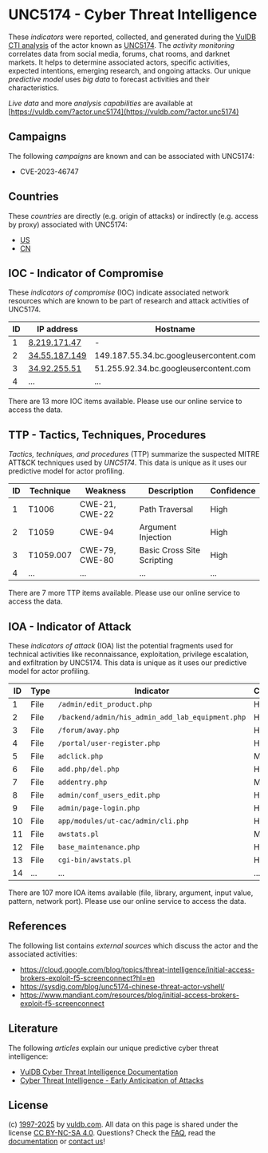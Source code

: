 # UNC5174 - Cyber Threat Intelligence

These _indicators_ were reported, collected, and generated during the [VulDB CTI analysis](https://vuldb.com/?kb.cti) of the actor known as [UNC5174](https://vuldb.com/?actor.unc5174). The _activity monitoring_ correlates data from social media, forums, chat rooms, and darknet markets. It helps to determine associated actors, specific activities, expected intentions, emerging research, and ongoing attacks. Our unique _predictive model_ uses _big data_ to forecast activities and their characteristics.

_Live data_ and more _analysis capabilities_ are available at [https://vuldb.com/?actor.unc5174](https://vuldb.com/?actor.unc5174)

## Campaigns

The following _campaigns_ are known and can be associated with UNC5174:

* CVE-2023-46747

## Countries

These _countries_ are directly (e.g. origin of attacks) or indirectly (e.g. access by proxy) associated with UNC5174:

* [US](https://vuldb.com/?country.us)
* [CN](https://vuldb.com/?country.cn)

## IOC - Indicator of Compromise

These _indicators of compromise_ (IOC) indicate associated network resources which are known to be part of research and attack activities of UNC5174.

ID | IP address | Hostname | Campaign | Confidence
-- | ---------- | -------- | -------- | ----------
1 | [8.219.171.47](https://vuldb.com/?ip.8.219.171.47) | - | - | High
2 | [34.55.187.149](https://vuldb.com/?ip.34.55.187.149) | 149.187.55.34.bc.googleusercontent.com | - | Medium
3 | [34.92.255.51](https://vuldb.com/?ip.34.92.255.51) | 51.255.92.34.bc.googleusercontent.com | - | Medium
4 | ... | ... | ... | ...

There are 13 more IOC items available. Please use our online service to access the data.

## TTP - Tactics, Techniques, Procedures

_Tactics, techniques, and procedures_ (TTP) summarize the suspected MITRE ATT&CK techniques used by _UNC5174_. This data is unique as it uses our predictive model for actor profiling.

ID | Technique | Weakness | Description | Confidence
-- | --------- | -------- | ----------- | ----------
1 | T1006 | CWE-21, CWE-22 | Path Traversal | High
2 | T1059 | CWE-94 | Argument Injection | High
3 | T1059.007 | CWE-79, CWE-80 | Basic Cross Site Scripting | High
4 | ... | ... | ... | ...

There are 7 more TTP items available. Please use our online service to access the data.

## IOA - Indicator of Attack

These _indicators of attack_ (IOA) list the potential fragments used for technical activities like reconnaissance, exploitation, privilege escalation, and exfiltration by UNC5174. This data is unique as it uses our predictive model for actor profiling.

ID | Type | Indicator | Confidence
-- | ---- | --------- | ----------
1 | File | `/admin/edit_product.php` | High
2 | File | `/backend/admin/his_admin_add_lab_equipment.php` | High
3 | File | `/forum/away.php` | High
4 | File | `/portal/user-register.php` | High
5 | File | `adclick.php` | Medium
6 | File | `add.php/del.php` | High
7 | File | `addentry.php` | Medium
8 | File | `admin/conf_users_edit.php` | High
9 | File | `admin/page-login.php` | High
10 | File | `app/modules/ut-cac/admin/cli.php` | High
11 | File | `awstats.pl` | Medium
12 | File | `base_maintenance.php` | High
13 | File | `cgi-bin/awstats.pl` | High
14 | ... | ... | ...

There are 107 more IOA items available (file, library, argument, input value, pattern, network port). Please use our online service to access the data.

## References

The following list contains _external sources_ which discuss the actor and the associated activities:

* https://cloud.google.com/blog/topics/threat-intelligence/initial-access-brokers-exploit-f5-screenconnect?hl=en
* https://sysdig.com/blog/unc5174-chinese-threat-actor-vshell/
* https://www.mandiant.com/resources/blog/initial-access-brokers-exploit-f5-screenconnect

## Literature

The following _articles_ explain our unique predictive cyber threat intelligence:

* [VulDB Cyber Threat Intelligence Documentation](https://vuldb.com/?kb.cti)
* [Cyber Threat Intelligence - Early Anticipation of Attacks](https://www.scip.ch/en/?labs.20201022)

## License

(c) [1997-2025](https://vuldb.com/?kb.changelog) by [vuldb.com](https://vuldb.com/?kb.about). All data on this page is shared under the license [CC BY-NC-SA 4.0](https://creativecommons.org/licenses/by-nc-sa/4.0/). Questions? Check the [FAQ](https://vuldb.com/?kb.faq), read the [documentation](https://vuldb.com/?kb) or [contact us](https://vuldb.com/?contact)!
